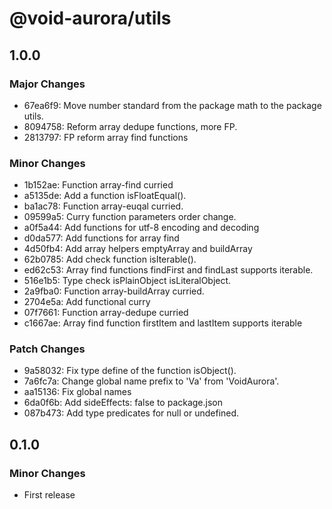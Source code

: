 # @void-aurora/utils

## 1.0.0

### Major Changes

- 67ea6f9: Move number standard from the package math to the package utils.
- 8094758: Reform array dedupe functions, more FP.
- 2813797: FP reform array find functions

### Minor Changes

- 1b152ae: Function array-find curried
- a5135de: Add a function isFloatEqual().
- ba1ac78: Function array-euqal curried.
- 09599a5: Curry function parameters order change.
- a0f5a44: Add functions for utf-8 encoding and decoding
- d0da577: Add functions for array find
- 4d50fb4: Add array helpers emptyArray and buildArray
- 62b0785: Add check function isIterable().
- ed62c53: Array find functions findFirst and findLast supports iterable.
- 516e1b5: Type check isPlainObject isLiteralObject.
- 2a9fba0: Function array-buildArray curried.
- 2704e5a: Add functional curry
- 07f7661: Function array-dedupe curried
- c1667ae: Array find function firstItem and lastItem supports iterable

### Patch Changes

- 9a58032: Fix type define of the function isObject().
- 7a6fc7a: Change global name prefix to 'Va' from 'VoidAurora'.
- aa15136: Fix global names
- 6da0f6b: Add sideEffects: false to package.json
- 087b473: Add type predicates for null or undefined.

## 0.1.0

### Minor Changes

- First release
